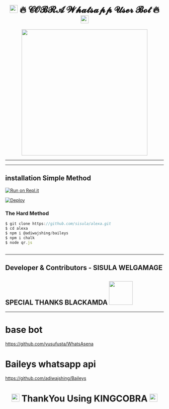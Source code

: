 <h1 align="center">
   <img src="https://github.com/souvikguria98/souvikguria98/blob/master/Hi.gif" width="25"> 
                          🔥 𝓒𝓞𝓑𝓡𝓐 𝓦𝓱𝓪𝓽𝓼𝓪𝓹𝓹 𝓤𝓼𝓮𝓻 𝓑𝓸𝓽 🔥 
    <img src="https://github.com/souvikguria98/souvikguria98/blob/master/Hi.gif" width="25"></h2>
<p align="center"><img src="https://i.hizliresim.com/9tg3x8j.jpg" width="400"></a></p>





-------------------------------------------------------------------------------------------------
 ________________________________________________________________________________________________
## installation Simple Method
   

[![Run on Repl.it](https://repl.it/badge/github/TOXIC-DEVIL/WhatsAsenaPublic)](https://replit.com/@SisulaRansika/ALEXA?v=1)

[![Deploy](https://www.herokucdn.com/deploy/button.svg)](https://heroku.com/deploy?template=https://github.com/Sf0gmailcomceb5ace3/scbdecwc52q98wd49sva62wcwcec)

### The Hard Method
``` js
$ git clone https://github.com/sisula/alexa.git
$ cd alexa
$ npm i @adiwajshing/baileys
$ npm i chalk
$ node qr.js
```

##




-------------------------------------------------------------------------

## Developer & Contributors - SISULA WELGAMAGE
## SPECIAL THANKS BLACKAMDA&nbsp;<img src="https://github.com/TheDudeThatCode/TheDudeThatCode/blob/master/Assets/Handshake.gif" width="75">
 


------------------------------------------------------------------------
# base bot
https://github.com/yusufusta/WhatsAsena

# Baileys whatsapp api 
https://github.com/adiwajshing/Baileys

<h1 align="center"><img src="https://github.com/souvikguria98/souvikguria98/blob/master/Hi.gif" width="25"> ThankYou Using KINGCOBRA <img src="https://github.com/souvikguria98/souvikguria98/blob/master/Hi.gif" width="25"></h2>


